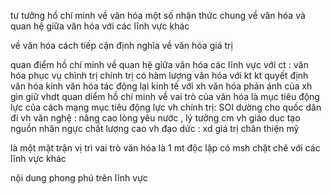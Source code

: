 tư tưởng hồ chí minh về văn hóa 
một số nhận thức chung về văn hóa  và quan hệ giữa văn hóa với các lĩnh vực khác 

về văn hóa cách tiếp cận định nghĩa về văn hóa 
giá trị 

quan điểm hồ chí minh về quan hệ giữa văn hóa các lĩnh vực 
với ct : văn hóa phục vụ chình trị chính trị có hàm lượng văn hóa 
với kt 
kt quyết định văn hóa kinh văn hóa tác động lại kinh tế 
với xh 
văn hóa phản ánh của xh 
gìn giữ vhdt 
quan diểm hồ chí minh về vai trò của văn hóa 
là mục tiêu động lực của cách mạng 
mục tiêu 
động lực vh chính trị: SOI dường cho quốc dân đi 
vh văn nghệ : nâng cao lòng yêu nước , lý tưởng cm 
vh giáo dục tạo nguồn nhân ngực chất lượng cao 
vh đạo dức : xd giá trị chân thiện mỹ 

là một mặt trận 
vị trì vai trò văn hóa 
là 1 mt độc lập có msh chặt chẽ với các lĩnh vực khác 

nội dung 
phong phú trên lĩnh vực 
